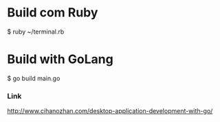 # Build com Ruby
$ ruby ~/terminal.rb

# Build with GoLang
$ go build main.go

### Link
http://www.cihanozhan.com/desktop-application-development-with-go/